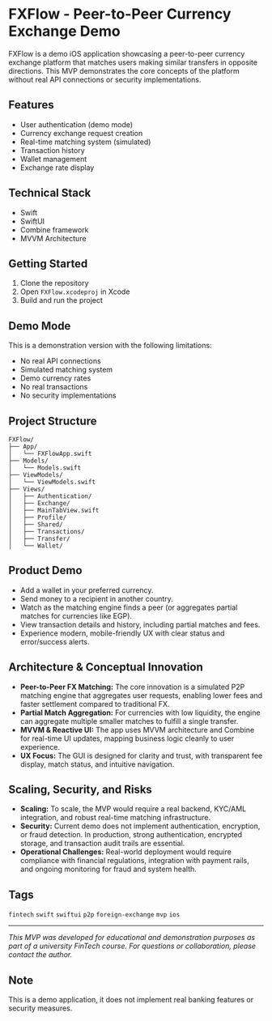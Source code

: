 # FXFlow - Peer-to-Peer Currency Exchange Demo

FXFlow is a demo iOS application showcasing a peer-to-peer currency exchange platform that matches users making similar transfers in opposite directions. This MVP demonstrates the core concepts of the platform without real API connections or security implementations.

## Features

- User authentication (demo mode)
- Currency exchange request creation
- Real-time matching system (simulated)
- Transaction history
- Wallet management
- Exchange rate display

## Technical Stack

- Swift
- SwiftUI
- Combine framework
- MVVM Architecture

## Getting Started

1. Clone the repository
2. Open `FXFlow.xcodeproj` in Xcode
3. Build and run the project

## Demo Mode

This is a demonstration version with the following limitations:
- No real API connections
- Simulated matching system
- Demo currency rates
- No real transactions
- No security implementations

## Project Structure

```
FXFlow/
├── App/
│   └── FXFlowApp.swift
├── Models/
│   └── Models.swift
├── ViewModels/
│   └── ViewModels.swift
├── Views/
│   ├── Authentication/
│   ├── Exchange/
│   ├── MainTabView.swift
│   ├── Profile/
│   ├── Shared/
│   ├── Transactions/
│   ├── Transfer/
│   └── Wallet/
```

## Product Demo

- Add a wallet in your preferred currency.
- Send money to a recipient in another country.
- Watch as the matching engine finds a peer (or aggregates partial matches for currencies like EGP).
- View transaction details and history, including partial matches and fees.
- Experience modern, mobile-friendly UX with clear status and error/success alerts.

## Architecture & Conceptual Innovation

- **Peer-to-Peer FX Matching:** The core innovation is a simulated P2P matching engine that aggregates user requests, enabling lower fees and faster settlement compared to traditional FX.
- **Partial Match Aggregation:** For currencies with low liquidity, the engine can aggregate multiple smaller matches to fulfill a single transfer.
- **MVVM & Reactive UI:** The app uses MVVM architecture and Combine for real-time UI updates, mapping business logic cleanly to user experience.
- **UX Focus:** The GUI is designed for clarity and trust, with transparent fee display, match status, and intuitive navigation.

## Scaling, Security, and Risks

- **Scaling:** To scale, the MVP would require a real backend, KYC/AML integration, and robust real-time matching infrastructure.
- **Security:** Current demo does not implement authentication, encryption, or fraud detection. In production, strong authentication, encrypted storage, and transaction audit trails are essential.
- **Operational Challenges:** Real-world deployment would require compliance with financial regulations, integration with payment rails, and ongoing monitoring for fraud and system health.

## Tags

`fintech` `swift` `swiftui` `p2p` `foreign-exchange` `mvp` `ios`

---

*This MVP was developed for educational and demonstration purposes as part of a university FinTech course. For questions or collaboration, please contact the author.*

## Note

This is a demo application, it does not implement real banking features or security measures. 